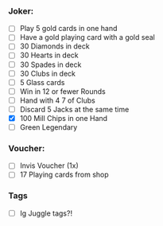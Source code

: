 
### Joker:
- [ ] Play 5 gold cards in one hand
- [ ] Have a gold playing card with a gold seal
- [ ] 30 Diamonds in deck
- [ ] 30 Hearts in deck
- [ ] 30 Spades in deck
- [ ] 30 Clubs in deck
- [ ] 5 Glass cards
- [ ] Win in 12 or fewer Rounds
- [ ] Hand with 4 7 of Clubs
- [ ] Discard 5 Jacks at the same time
- [x] 100 Mill Chips in one Hand
- [ ] Green Legendary 

### Voucher:
- [ ] Invis Voucher (1x)
- [ ] 17 Playing cards from shop

### Tags
- [ ] Ig Juggle tags?!
